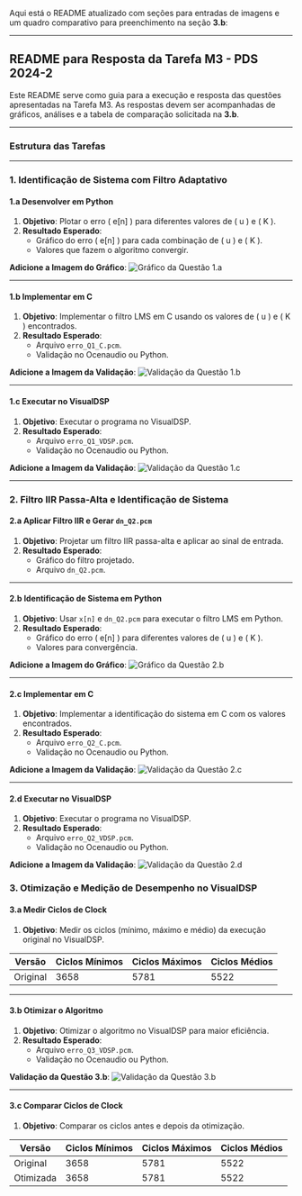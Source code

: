 Aqui está o README atualizado com seções para entradas de imagens e um quadro comparativo para preenchimento na seção **3.b**:

---

## **README para Resposta da Tarefa M3 - PDS 2024-2**

Este README serve como guia para a execução e resposta das questões apresentadas na Tarefa M3. As respostas devem ser acompanhadas de gráficos, análises e a tabela de comparação solicitada na **3.b**.

---

### **Estrutura das Tarefas**

---

### **1. Identificação de Sistema com Filtro Adaptativo**

#### **1.a** Desenvolver em Python
1. **Objetivo**: Plotar o erro \( e[n] \) para diferentes valores de \( u \) e \( K \).
2. **Resultado Esperado**:
   - Gráfico do erro \( e[n] \) para cada combinação de \( u \) e \( K \).
   - Valores que fazem o algoritmo convergir.

**Adicione a Imagem do Gráfico**:
![Gráfico da Questão 1.a](/questao_1/letra%20a/resultados_u1.0e-10_K100.png)

---

#### **1.b** Implementar em C
1. **Objetivo**: Implementar o filtro LMS em C usando os valores de \( u \) e \( K \) encontrados.
2. **Resultado Esperado**:
   - Arquivo `erro_Q1_C.pcm`.
   - Validação no Ocenaudio ou Python.

**Adicione a Imagem da Validação**:
![Validação da Questão 1.b](/questao_1/letra%20b/Captura%20de%20pantalla%202024-12-14%20101036.png)

---

#### **1.c** Executar no VisualDSP
1. **Objetivo**: Executar o programa no VisualDSP.
2. **Resultado Esperado**:
   - Arquivo `erro_Q1_VDSP.pcm`.
   - Validação no Ocenaudio ou Python.

**Adicione a Imagem da Validação**:
![Validação da Questão 1.c](/questao_1/letra_c/Captura%20de%20pantalla%202024-12-14%20101109.png)

---

### **2. Filtro IIR Passa-Alta e Identificação de Sistema**

#### **2.a** Aplicar Filtro IIR e Gerar `dn_Q2.pcm`
1. **Objetivo**: Projetar um filtro IIR passa-alta e aplicar ao sinal de entrada.
2. **Resultado Esperado**:
   - Gráfico do filtro projetado.
   - Arquivo `dn_Q2.pcm`.


---

#### **2.b** Identificação de Sistema em Python
1. **Objetivo**: Usar `x[n]` e `dn_Q2.pcm` para executar o filtro LMS em Python.
2. **Resultado Esperado**:
   - Gráfico do erro \( e[n] \) para diferentes valores de \( u \) e \( K \).
   - Valores para convergência.

**Adicione a Imagem do Gráfico**:
![Gráfico da Questão 2.b](/questao_2/letra%20b/resultados_u1.0e-10_K10.png)

---

#### **2.c** Implementar em C
1. **Objetivo**: Implementar a identificação do sistema em C com os valores encontrados.
2. **Resultado Esperado**:
   - Arquivo `erro_Q2_C.pcm`.
   - Validação no Ocenaudio ou Python.

**Adicione a Imagem da Validação**:
![Validação da Questão 2.c](/questao_2/letra%20c/Captura%20de%20pantalla%202024-12-14%20101133.png)

---

#### **2.d** Executar no VisualDSP
1. **Objetivo**: Executar o programa no VisualDSP.
2. **Resultado Esperado**:
   - Arquivo `erro_Q2_VDSP.pcm`.
   - Validação no Ocenaudio ou Python.

**Adicione a Imagem da Validação**:
![Validação da Questão 2.d](/questao_2/letra_d/Captura%20de%20pantalla%202024-12-14%20101201.png)


### **3. Otimização e Medição de Desempenho no VisualDSP**

#### **3.a** Medir Ciclos de Clock
1. **Objetivo**: Medir os ciclos (mínimo, máximo e médio) da execução original no VisualDSP.

| **Versão**    | **Ciclos Mínimos** | **Ciclos Máximos** | **Ciclos Médios** |
|---------------|--------------------|--------------------|--------------------|
| Original      | 3658               | 5781               | 5522               |

---

#### **3.b** Otimizar o Algoritmo
1. **Objetivo**: Otimizar o algoritmo no VisualDSP para maior eficiência.
2. **Resultado Esperado**:
   - Arquivo `erro_Q3_VDSP.pcm`.
   - Validação no Ocenaudio ou Python.

**Validação da Questão 3.b**:
![Validação da Questão 3.b](/questao_3/Captura%20de%20pantalla%202024-12-14%20101214.png)

---

#### **3.c** Comparar Ciclos de Clock
1. **Objetivo**: Comparar os ciclos antes e depois da otimização.

| **Versão**    | **Ciclos Mínimos** | **Ciclos Máximos** | **Ciclos Médios** |
|---------------|--------------------|--------------------|--------------------|
| Original      | 3658               | 5781               | 5522               |
| Otimizada     | 3658               | 5781               | 5522               |

